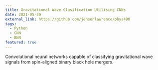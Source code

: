 ```yaml
---
title: Gravitational Wave Clasification Utilising CNNs
date: 2021-05-30
external_link: https://github.com/jensenlawrence/phys490
tags:
  - Python
  - CNN
  - BNN
featured: true
---
```


Convolutional neural networks capable of classifying gravitational wave signals from spin-aligned binary black hole mergers.

<!--more-->
